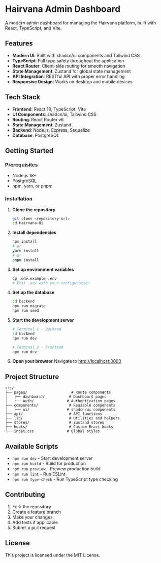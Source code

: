 # Hairvana Admin Dashboard

A modern admin dashboard for managing the Hairvana platform, built with React, TypeScript, and Vite.

## Features

- **Modern UI**: Built with shadcn/ui components and Tailwind CSS
- **TypeScript**: Full type safety throughout the application
- **React Router**: Client-side routing for smooth navigation
- **State Management**: Zustand for global state management
- **API Integration**: RESTful API with proper error handling
- **Responsive Design**: Works on desktop and mobile devices

## Tech Stack

- **Frontend**: React 18, TypeScript, Vite
- **UI Components**: shadcn/ui, Tailwind CSS
- **Routing**: React Router v6
- **State Management**: Zustand
- **Backend**: Node.js, Express, Sequelize
- **Database**: PostgreSQL

## Getting Started

### Prerequisites

- Node.js 18+ 
- PostgreSQL
- npm, yarn, or pnpm

### Installation

1. **Clone the repository**
   ```bash
   git clone <repository-url>
   cd Hairvana-Ui
   ```

2. **Install dependencies**
   ```bash
   npm install
   # or
   yarn install
   # or
   pnpm install
   ```

3. **Set up environment variables**
   ```bash
   cp .env.example .env
   # Edit .env with your configuration
   ```

4. **Set up the database**
   ```bash
   cd backend
   npm run migrate
   npm run seed
   ```

5. **Start the development server**
   ```bash
   # Terminal 1 - Backend
   cd backend
   npm run dev
   
   # Terminal 2 - Frontend
   npm run dev
   ```

6. **Open your browser**
   Navigate to [http://localhost:3000](http://localhost:3000)

## Project Structure

```
src/
├── pages/                    # Route components
│   ├── dashboard/           # Dashboard pages
│   └── auth/               # Authentication pages
├── components/              # Reusable components
│   └── ui/                 # shadcn/ui components
├── api/                     # API functions
├── lib/                     # Utilities and helpers
├── stores/                  # Zustand stores
├── hooks/                   # Custom React hooks
└── index.css               # Global styles
```

## Available Scripts

- `npm run dev` - Start development server
- `npm run build` - Build for production
- `npm run preview` - Preview production build
- `npm run lint` - Run ESLint
- `npm run type-check` - Run TypeScript type checking

## Contributing

1. Fork the repository
2. Create a feature branch
3. Make your changes
4. Add tests if applicable
5. Submit a pull request

## License

This project is licensed under the MIT License.
